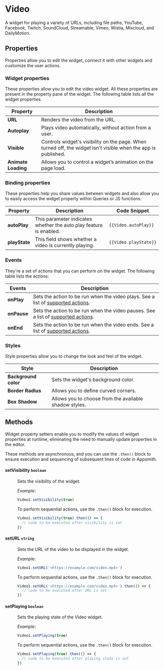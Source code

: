 # Video

A widget for playing a variety of URLs, including file paths, YouTube, Facebook, Twitch, SoundCloud, Streamable, Vimeo, Wistia, Mixcloud, and DailyMotion.


## Properties

Properties allow you to edit the widget, connect it with other widgets and customize the user actions.

### Widget properties

These properties allow you to edit the video widget. All these properties are present in the property pane of the widget. The following table lists all the widget properties.

| Property            | Description                                                                                                          |
| ------------------- | -------------------------------------------------------------------------------------------------------------------- |
| **URL**             | Renders the video from the URL.                                                                                      |
| **Autoplay**        | Plays video automatically, without action from a user.                                                               |
| **Visible**         | Controls widget's visibility on the page. When turned off, the widget isn't visible when the app is published. |
| **Animate Loading** | Allows you to control a widget’s animation on the page load.                                                         |

### Binding properties

These properties help you share values between widgets and also allow you to easily access the widget property within Queries or JS functions.

| Property      | Description                                                              | Code Snippet          |
| ------------- | ------------------------------------------------------------------------ | --------------------- |
| **autoPlay**  | This parameter indicates whether the auto play feature is enabled. | `{{Video.autoPlay}}`  |
| **playState** | This field shows whether a video is currently playing.            | `{{Video.playState}}` |

### Events

They're a set of actions that you can perform on the widget. The following table lists the actions:

| Events      | Description                                                                                                                |
| ----------- | -------------------------------------------------------------------------------------------------------------------------- |
| **onPlay**  | Sets the action to be run when the video plays. See a list of [supported actions](../appsmith-framework/widget-actions/).  |
| **onPause** | Sets the action to be run when the video pauses. See a list of [supported actions](../appsmith-framework/widget-actions/). |
| **onEnd**   | Sets the action to be run when the video ends. See a list of [supported actions](../appsmith-framework/widget-actions/).   |

### Styles

Style properties allow you to change the look and feel of the widget.

| Style                | Description                                            |
| -------------------- | ------------------------------------------------------ |
| **Background color** | Sets the widget's background color.                    |
| **Border Radius**    | Allows you to define curved corners.                   |
| **Box Shadow**       | Allows you to choose from the available shadow styles. |


## Methods

Widget property setters enable you to modify the values of widget properties at runtime, eliminating the need to manually update properties in the editor.

These methods are asynchronous, and you can use the `.then()` block to ensure execution and sequencing of subsequent lines of code in Appsmith.


#### setVisibility `boolean`

<dd>

Sets the visibility of the widget.

*Example*:

```js
Video1.setVisibility(true)
```

To perform sequential actions, use the `.then()` block for execution.

```js
Video1.setVisibility(true).then(() => {
  // code to be executed after visibility is set
})

```

</dd>


#### setURL `string`

<dd>

Sets the URL of the video to be displayed in the widget.

*Example*:

```js
Video1.setURL('<https://example.com/video.mp4>')
```

To perform sequential actions, use the `.then()` block for execution.

```js
Video1.setURL('<https://example.com/video.mp4>').then(() => {
  // code to be executed after URL is set
})
```

</dd>


#### setPlaying `boolean`

<dd>

Sets the playing state of the Video widget.

*Example*:
```js
Video1.setPlaying(true)
```

To perform sequential actions, use the `.then()` block for execution.

```js
Video1.setPlaying(true).then(() => {
  // code to be executed after playing state is set
})
```
</dd>